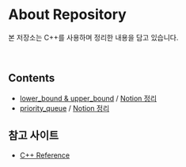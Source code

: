 # About Repository

본 저장소는 C++를 사용하며 정리한 내용을 담고 있습니다.

<br/>

## Contents

- [lower_bound & upper_bound](bound_func.cpp) / [Notion 정리](https://devleejb.notion.site/Bound-Function-d465e1924eae4aeca879da11585a6d31?pvs=4)
- [priority_queue](priority_queue.cpp) / [Notion 정리](https://devleejb.notion.site/priority_queue-c6c44f98a4474f75935638776d2d92ab?pvs=4)

## 참고 사이트

- [C++ Reference](https://www.cplusplus.com/reference/)

